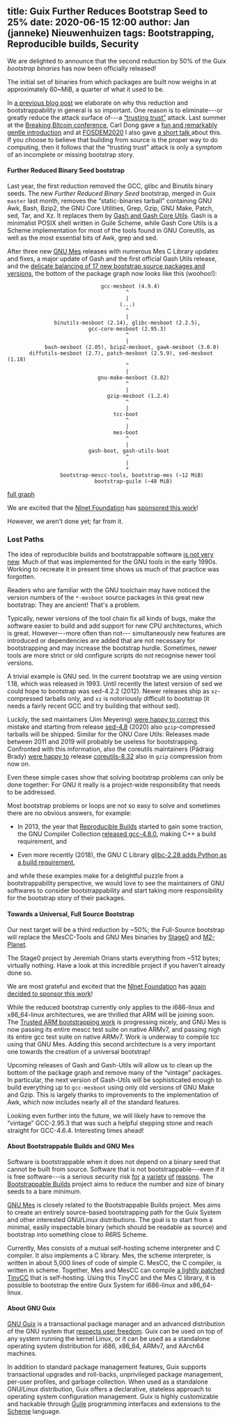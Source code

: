 title: Guix Further Reduces Bootstrap Seed to 25%
date: 2020-06-15 12:00
author: Jan (janneke) Nieuwenhuizen
tags: Bootstrapping, Reproducible builds, Security
---
We are delighted to announce that the second reduction by 50% of the
Guix _bootstrap binaries_ has now been officially released!

The initial set of binaries from which packages are built now weighs
in at approximately 60~MiB, a quarter of what it used to be.

In [a previous blog
post](https://guix.gnu.org/blog/2019/guix-reduces-bootstrap-seed-by-50/)
we elaborate on why this reduction and bootstrappability in general is
so important.  One reason is to eliminate---or greatly reduce the
attack surface of---a [“trusting
trust”](https://www.archive.ece.cmu.edu/~ganger/712.fall02/papers/p761-thompson.pdf)
attack.  Last summer at the [Breaking Bitcoin
conference](https://breaking-bitcoin.com), Carl Dong gave a [fun and
remarkably gentle
introduction](http://diyhpl.us/wiki/transcripts/breaking-bitcoin/2019/bitcoin-build-system)
and at [FOSDEM2020](https://fosdem.org/2020) I also gave [a short talk
](https://fosdem.org/2020/schedule/event/gnumes/) about this.  If you
choose to believe that building from source is the proper way to do
computing, then it follows that the “trusting trust” attack is only a
symptom of an incomplete or missing bootstrap story.

#### Further Reduced Binary Seed bootstrap

Last year, the first reduction removed the GCC, glibc and Binutils
binary seeds.  The new _Further Reduced Binary Seed_ bootstrap, merged
in Guix `master` last month, removes the “static-binaries tarball”
containing GNU Awk, Bash, Bzip2, the GNU Core Utilities, Grep, Gzip,
GNU Make, Patch, sed, Tar, and Xz.  It replaces them by [Gash and Gash
Core Utils](https://savannah.nongnu.org/projects/gash).  Gash is a
minimalist POSIX shell written in Guile Scheme, while Gash Core Utils
is a Scheme implementation for most of the tools found in
GNU Coreutils, as well as the most essential bits of Awk, grep and
sed.

After three new [GNU Mes](https://gnu.org/s/mes) releases with
numerous Mes C Library updates and fixes, a major update of Gash and
the first official Gash Utils release, and the [delicate balancing of
17 new bootstrap source packages and
versions](https://bugs.gnu.org/38390), the bottom of the package graph
now looks like this (woohoo!):

```
                              gcc-mesboot (4.9.4)
                                      ^
                                      |
                                    (...)
                                      ^
                                      |
               binutils-mesboot (2.14), glibc-mesboot (2.2.5),
                          gcc-core-mesboot (2.95.3)
                                      ^
                                      |
            bash-mesboot (2.05), bzip2-mesboot, gawk-mesboot (3.0.0)
       diffutils-mesboot (2.7), patch-mesboot (2.5.9), sed-mesboot (1.18)
                                      ^
                                      |
                             gnu-make-mesboot (3.82)
                                      ^
                                      |
                                gzip-mesboot (1.2.4)
                                      ^
                                      |
                                  tcc-boot
                                      ^
                                      |
                                  mes-boot
                                      ^
                                      |
                          gash-boot, gash-utils-boot
                                      ^
                                      |
                                      *
                 bootstrap-mescc-tools, bootstrap-mes (~12 MiB)
                            bootstrap-guile (~48 MiB)
```
[full graph](../../../static/blog/img/gcc-core-mesboot0-graph.svg)

We are excited that the [Nlnet Foundation](https://nlnet.nl) has
[sponsored this work](https://nlnet.nl/project/GNUMes)!

However, we aren't done yet; far from it.

### Lost Paths

The idea of reproducible builds and bootstrappable software [is not
very
new](https://lists.reproducible-builds.org/pipermail/rb-general/2017-January/000309.html).
Much of that was implemented for the GNU tools in the early 1990s.
Working to recreate it in present time shows us much of that practice
was forgotten.

Readers who are familiar with the GNU toolchain may have
noticed the version numbers of the ``*-mesboot`` source packages in
this great new bootstrap: They are ancient!  That's a problem.

Typically, newer versions of the tool chain fix all kinds of bugs,
make the software easier to build and add support for new CPU
architectures, which is great.  However---more often than not---
simultaneously new features are introduced or dependencies are added
that are not necessary for bootstrapping and may increase the
bootstrap hurdle.  Sometimes, newer tools are more strict or old
configure scripts do not recognise newer tool versions.

A trivial example is GNU sed.  In the current bootstrap we are using
version 1.18, which was released in 1993.  Until recently the latest
version of sed we could hope to bootstrap was sed-4.2.2 (2012).  Newer
releases ship as `xz`-compressed tarballs only, and `xz` is
notoriously difficult to bootstrap (it needs a fairly recent GCC and
try building that without sed).

Luckily, the sed maintainers (Jim Meyering) [were happy to
correct](https://lists.gnu.org/archive/html/sed-devel/2020-01/msg00016.html)
this mistake and starting from release
[sed-4.8](http://ftp.gnu.org/pub/gnu/sed/sed-4.8.tar.gz) (2020) also
`gzip`-compressed tarballs will be shipped.  Similar for the GNU Core
Utils: Releases made between 2011 and 2019 will probably be useless
for bootstrapping.  Confronted with this information, also the
coreutils maintainers (Pádraig Brady) [were happy
to](https://lists.gnu.org/archive/html/coreutils/2020-02/msg00043.html)
release
[coreutils-8.32](http://ftp.gnu.org/pub/gnu/coreutils/coreutils-8.32.tar.gz)
also in `gzip` compression from now on.

Even these simple cases show that solving bootstrap problems can only
be done together: For GNU it really is a project-wide responsibility
that needs to be addressed.

Most bootstrap problems or loops are not so easy to solve and
sometimes there are no obvious answers, for example:

* In 2013, the year that [Reproducible
  Builds](https://reproducible-builds.org) started to gain some
  traction, the GNU Compiler Collection [released
  gcc-4.8.0](http://gcc.gnu.org/gcc-4.8/changes.html),
  making C++ a build requirement, and

* Even more recently (2018), the GNU C Library [glibc-2.28 adds Python
  as a build
  requirement](https://sourceware.org/git/?p=glibc.git;a=commit;h=c6982f7efc1c70fe2d6160a87ee44d871ac85ab0),

and while these examples make for a delightful puzzle from a
bootstrappability perspective, we would love to see the maintainers of
GNU softwares to consider bootstrappability and start taking more
responsibility for the bootstrap story of their packages.

#### Towards a Universal, Full Source Bootstrap

Our next target will be a third reduction by ~50%; the Full-Source
bootstrap will replace the MesCC-Tools and GNU Mes binaries by
[Stage0](https://savannah.nongnu.org/projects/stage0) and
[M2-Planet](https://github.com/oriansj/m2-planet).

The Stage0 project by Jeremiah Orians starts everything from ~512
bytes; virtually nothing.  Have a look at this incredible project if
you haven’t already done so.

We are most grateful and excited that the [Nlnet
Foundation](https://nlnet.nl) has [again decided to sponsor this
work](https://nlnet.nl/project/GNUMes-fullsource/)!

While the reduced bootstrap currently only applies to the i686-linux
and x86_64-linux architectures, we are thrilled that ARM will be
joining soon.  The [Trusted ARM bootstrapping
work](https://nlnet.nl/project/GNUMes-arm/) is progressing nicely, and
GNU Mes is now passing its entire mescc test suite on native ARMv7,
and passing nigh its entire gcc test suite on native ARMv7.  Work is
underway to compile tcc using that GNU Mes.  Adding this second
architecture is a very important one towards the creation of a
universal bootstrap!

Upcoming releases of Gash and Gash-Utils will allow us to clean up the
bottom of the package graph and remove many of the “vintage” packages.
In particular, the next version of Gash-Utils will be sophisticated
enough to build everything up to `gcc-mesboot` using only old versions
of GNU Make and Gzip.  This is largely thanks to improvements to the
implementation of Awk, which now includes nearly all of the standard
features.

Looking even further into the future, we will likely have to remove
the “vintage” GCC-2.95.3 that was such a helpful stepping stone and
reach straight for GCC-4.6.4.  Interesting times ahead!

#### About Bootstrappable Builds and GNU Mes

Software is bootstrappable when it does not depend on a binary seed
that cannot be built from source.  Software that is not
bootstrappable---even if it is free software---is a serious security
risk
[for](https://www.ece.cmu.edu/~ganger/712.fall02/papers/p761-thompson.pdf)
[a](https://manishearth.github.io/blog/2016/12/02/reflections-on-rusting-trust/)
[variety](https://www.quora.com/What-is-a-coders-worst-nightmare/answer/Mick-Stute)
[of](http://blog.regehr.org/archives/1241)
[reasons](https://www.alchemistowl.org/pocorgtfo/pocorgtfo08.pdf).
The [Bootstrappable Builds](https://bootstrappable.org/) project aims
to reduce the number and size of binary seeds to a bare minimum.

[GNU Mes](https://www.gnu.org/software/mes/) is closely related to the
Bootstrappable Builds project.  Mes aims to create an entirely
source-based bootstrapping path for the Guix System and other
interested GNU/Linux distributions.  The goal is to start from a
minimal, easily inspectable binary (which should be readable as
source) and bootstrap into something close to R6RS Scheme.

Currently, Mes consists of a mutual self-hosting scheme interpreter
and C compiler.  It also implements a C library.  Mes, the scheme
interpreter, is written in about 5,000 lines of code of simple C.
MesCC, the C compiler, is written in scheme.  Together, Mes and MesCC
can compile [a lightly patched
TinyCC](http://gitlab.com/janneke/tinycc) that is self-hosting.  Using
this TinyCC and the Mes C library, it is possible to bootstrap the
entire Guix System for i686-linux and x86_64-linux.

#### About GNU Guix

[GNU Guix](https://guix.gnu.org) is a transactional package
manager and an advanced distribution of the GNU system that [respects
user
freedom](https://www.gnu.org/distros/free-system-distribution-guidelines.html).
Guix can be used on top of any system running the kernel Linux, or it
can be used as a standalone operating system distribution for i686,
x86_64, ARMv7, and AArch64 machines.

In addition to standard package management features, Guix supports
transactional upgrades and roll-backs, unprivileged package management,
per-user profiles, and garbage collection.  When used as a standalone
GNU/Linux distribution, Guix offers a declarative, stateless approach to
operating system configuration management.  Guix is highly customizable
and hackable through [Guile](https://www.gnu.org/software/guile)
programming interfaces and extensions to the
[Scheme](http://schemers.org) language.
